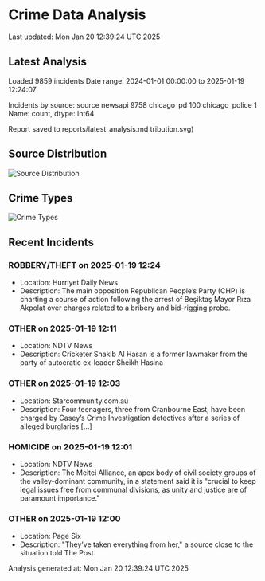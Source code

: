 # Crime Data Analysis
Last updated: Mon Jan 20 12:39:24 UTC 2025

## Latest Analysis

Loaded 9859 incidents
Date range: 2024-01-01 00:00:00 to 2025-01-19 12:24:07

Incidents by source:
source
newsapi           9758
chicago_pd         100
chicago_police       1
Name: count, dtype: int64

Report saved to reports/latest_analysis.md
tribution.svg)

## Source Distribution
![Source Distribution](images/source_distribution.svg)

## Crime Types
![Crime Types](images/crime_types.svg)

## Recent Incidents

### ROBBERY/THEFT on 2025-01-19 12:24
- Location: Hurriyet Daily News
- Description: The main opposition Republican People’s Party (CHP) is charting a course of action following the arrest of Beşiktaş Mayor Rıza Akpolat over charges related to a bribery and bid-rigging probe.


### OTHER on 2025-01-19 12:11
- Location: NDTV News
- Description: Cricketer Shakib Al Hasan is a former lawmaker from the party of autocratic ex-leader Sheikh Hasina


### OTHER on 2025-01-19 12:03
- Location: Starcommunity.com.au
- Description: Four teenagers, three from Cranbourne East, have been charged by Casey’s Crime Investigation detectives after a series of alleged burglaries […]


### HOMICIDE on 2025-01-19 12:01
- Location: NDTV News
- Description: The Meitei Alliance, an apex body of civil society groups of the valley-dominant community, in a statement said it is &quot;crucial to keep legal issues free from communal divisions, as unity and justice are of paramount importance.&quot;


### OTHER on 2025-01-19 12:00
- Location: Page Six
- Description: "They’ve taken everything from her," a source close to the situation told The Post.

Analysis generated at: Mon Jan 20 12:39:24 UTC 2025
